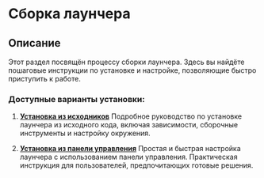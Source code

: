 # Сборка лаунчера

## Описание

Этот раздел посвящён процессу сборки лаунчера. Здесь вы найдёте пошаговые инструкции по установке и настройке,
позволяющие быстро приступить к работе.

### Доступные варианты установки:

1. **[Установка из исходников](installation-launcher.md)**
   Подробное руководство по установке лаунчера из исходного кода, включая зависимости, сборочные инструменты и настройку
   окружения.

2. **[Установка из панели управления](launcher-panel-build.topic)**
   Простая и быстрая настройка лаунчера с использованием панели управления. Практическая инструкция для пользователей,
   предпочитающих готовые решения.

